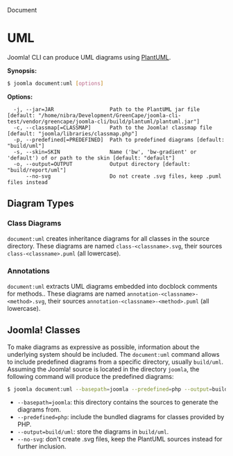 Document
# UML

Joomla! CLI can produce UML diagrams using [PlantUML](http://plantuml.com).

**Synopsis:**
```bash
$ joomla document:uml [options]
```

**Options:**
```
  -j, --jar=JAR                  Path to the PlantUML jar file [default: "/home/nibra/Development/GreenCape/joomla-cli-test/vendor/greencape/joomla-cli/build/plantuml/plantuml.jar"]
  -c, --classmap[=CLASSMAP]      Path to the Joomla! classmap file [default: "joomla/libraries/classmap.php"]
  -p, --predefined[=PREDEFINED]  Path to predefined diagrams [default: "build/uml"]
  -s, --skin=SKIN                Name ('bw', 'bw-gradient' or 'default') of or path to the skin [default: "default"]
  -o, --output=OUTPUT            Output directory [default: "build/report/uml"]
      --no-svg                   Do not create .svg files, keep .puml files instead
```

## Diagram Types

### Class Diagrams

`document:uml` creates inheritance diagrams for all classes in the source directory. These diagrams are named `class-<classname>.svg`, their sources `class-<classname>.puml` (all lowercase).

### Annotations

`document:uml` extracts UML diagrams embedded into docblock comments for methods.. These diagrams are named `annotation-<classname>-<method>.svg`, their sources `annotation-<classname>-<method>.puml` (all lowercase).

## Joomla! Classes

To make diagrams as expressive as possible, information about the underlying system should be included.
The `document:uml` command allows to include predefined diagrams from a specific directory, usually `build/uml`.
Assuming the Joomla! source is located in the directory `joomla`, the following command will produce the predefined diagrams:

```bash
$ joomla document:uml --basepath=joomla --predefined=php --output=build/uml --no-svg 
``` 

* `--basepath=joomla`: this directory contains the sources to generate the diagrams from.
* `--predefined=php`: include the bundled diagrams for classes provided by PHP.
* `--output=build/uml`: store the diagrams in `build/uml`.
* `--no-svg`: don't create .svg files, keep the PlantUML sources instead for further inclusion.
